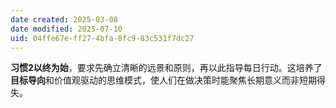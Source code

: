 ```yaml
---
date created: 2025-03-08
date modified: 2025-07-10
uid: 04ffe67e-ff27-4bfa-8fc9-83c531f7dc27
---
```

**习惯2以终为始**，要求先确立清晰的远景和原则，再以此指导每日行动。这培养了**目标导向**和价值观驱动的思维模式，使人们在做决策时能聚焦长期意义而非短期得失。
